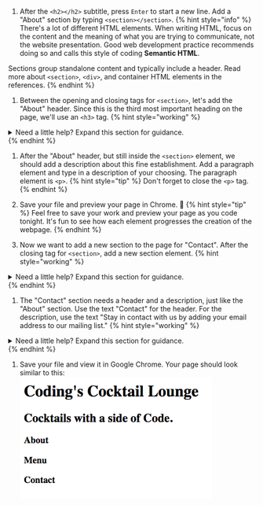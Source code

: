 1. After the `<h2></h2>` subtitle, press `Enter` to start a new line. Add a "About" section by typing `<section></section>`.
   {% hint style="info" %}
There's a lot of different HTML elements. When writing HTML, focus on the content and the meaning of what you are trying to communicate, not the website presentation. Good web development practice recommends doing so and calls this style of coding **Semantic HTML**.

Sections group standalone content and typically include a header. Read more about `<section>`, `<div>`, and container HTML elements in the references. 
   {% endhint %}

1. Between the opening and closing tags for `<section>`, let's add the "About" header. Since this is the third most important heading on the page, we'll use an `<h3>` tag.
   {% hint style="working" %}
<details>
<summary>
Need a little help? Expand this section for guidance. 
</summary> 
Place your cursor between the opening and closing tags for <code>&lt;section&gt;</code>, press <code>Enter</code>, and type <code>&lt;h3&gt;About&lt;/h3&gt;</code>. Your code should look like this
<pre>
<code class="lang-html">
&lt;section&gt;
   &lt;h3&gt;About&lt;/h3&gt;
&lt;/section&gt;
</code>
</pre>
</details>
   {% endhint %}

1. After the "About" header, but still inside the `<section>` element, we should add a description about this fine establishment. Add a paragraph element and type in a description of your choosing. The paragraph element is `<p>`. 
   {% hint style="tip" %}
Don't forget to close the `<p>` tag.
   {% endhint %}

1. Save your file and preview your page in Chrome. 🤩 
   {% hint style="tip" %}
Feel free to save your work and preview your page as you code tonight. It's fun to see how each element progresses the creation of the webpage.
   {% endhint %}

1. Now we want to add a new section to the page for "Contact". After the closing tag for `<section>`, add a new section element.
   {% hint style="working" %}
<details>
<summary>
Need a little help? Expand this section for guidance. 
</summary> 
Place your cursor after <code>&lt;/section&gt;</code>, press <code>Enter</code>, and type <code>&lt;section&gt;&lt;/section&gt;</code>. Your code should look like this
<pre>
<code class="lang-html">
&lt;section&gt;
   &lt;h3&gt;About&lt;/h3&gt;
   &lt;p&gt;A fun place to drink trendy cocktails while learning web development.&lt;/p&gt;
&lt;/section&gt;
&lt;section&gt;
&lt;/section&gt;
</code>
</pre>
</details>
   {% endhint %}

1. The "Contact" section needs a header and a description, just like the "About" section. Use the text "Contact" for the header. For the description, use the text 
   "Stay in contact with us by adding your email address to our mailing list."
   {% hint style="working" %}
<details>
<summary>
Need a little help? Expand this section for guidance. 
</summary> 
Place your cursor between the opening and closing tags for <code>&lt;section&gt;</code>, press <code>Enter</code>, and type <code>&lt;h3&gt;Contact&lt;/h3&gt;</code>. Then add <code>&lt;p&gt;&lt;/p&gt;</code> tag with the text. Your code should look like this
<pre>
<code class="lang-html">
&lt;section&gt;
   &lt;h3&gt;Contact&lt;/h3&gt;
   &lt;p&gt;Stay in contact with us by adding your email address to our mailing list.&lt;/p&gt;
&lt;/section&gt;
</code>
</pre>
</details>
   {% endhint %}


1. Save your file and view it in Google Chrome. Your page should look similar to this:
![](images/headersSectionsEnd.png)
